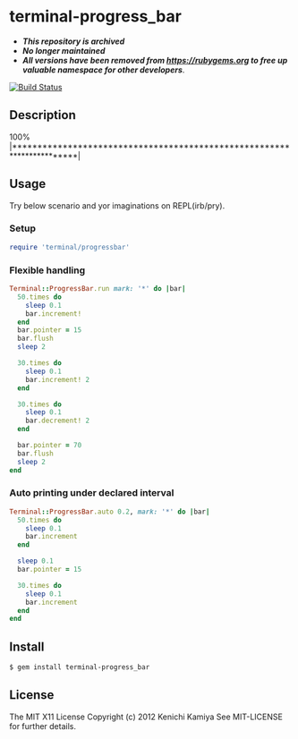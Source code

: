terminal-progress_bar
=======================

- _**This repository is archived**_
- _**No longer maintained**_
- _**All versions have been removed from <https://rubygems.org> to free up valuable namespace for other developers**_.

[![Build Status](https://github.com/kachick/terminal-progress_bar/actions/workflows/test_behaviors.yml/badge.svg?branch=main)](https://github.com/kachick/terminal-progress_bar/actions/workflows/test_behaviors.yml/?branch=main)

Description
------------

100% |***********************************************************************|

Usage
-----

Try below scenario and yor imaginations on REPL(irb/pry).

### Setup

```ruby
require 'terminal/progressbar'
```

### Flexible handling

```ruby
Terminal::ProgressBar.run mark: '*' do |bar|
  50.times do
    sleep 0.1
    bar.increment!
  end
  bar.pointer = 15
  bar.flush
  sleep 2

  30.times do
    sleep 0.1
    bar.increment! 2
  end

  30.times do
    sleep 0.1
    bar.decrement! 2
  end

  bar.pointer = 70
  bar.flush
  sleep 2
end
```

### Auto printing under declared interval

```ruby
Terminal::ProgressBar.auto 0.2, mark: '*' do |bar|
  50.times do
    sleep 0.1
    bar.increment
  end

  sleep 0.1
  bar.pointer = 15

  30.times do
    sleep 0.1
    bar.increment
  end
end
```

Install
-------

```bash
$ gem install terminal-progress_bar
```

License
--------

The MIT X11 License
Copyright (c) 2012 Kenichi Kamiya
See MIT-LICENSE for further details.
